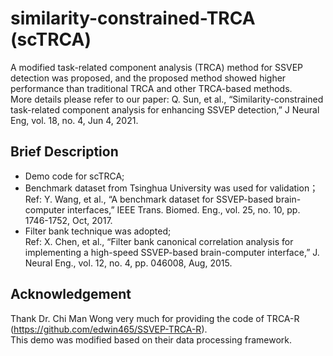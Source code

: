 # similarity-constrained-TRCA (scTRCA)
A modified task-related component analysis (TRCA) method for SSVEP detection was proposed, and the proposed method showed higher performance than traditional TRCA and other TRCA-based methods.  
More details please refer to our paper: Q. Sun, et al., “Similarity-constrained task-related component analysis for enhancing SSVEP detection,” J Neural Eng, vol. 18, no. 4, Jun 4, 2021.

## Brief Description
- Demo code for scTRCA;
- Benchmark dataset from Tsinghua University was used for validation；   
Ref: Y. Wang, et al., “A benchmark dataset for SSVEP-based brain-computer interfaces,” IEEE Trans. Biomed. Eng., vol. 25, no. 10, pp. 1746-1752, Oct, 2017.
- Filter bank technique was adopted;   
Ref: X. Chen, et al., “Filter bank canonical correlation analysis for implementing a high-speed SSVEP-based brain-computer interface,” J. Neural Eng., vol. 12, no. 4, pp. 046008, Aug, 2015.

## Acknowledgement
Thank Dr. Chi Man Wong very much for providing the code of TRCA-R (https://github.com/edwin465/SSVEP-TRCA-R).    
This demo was modified based on their data processing framework.
